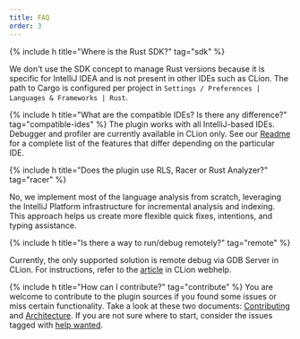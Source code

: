 ```yaml
---
title: FAQ
order: 3
---
```


{% include h title="Where is the Rust SDK?" tag="sdk" %}

We don't use the SDK concept to manage Rust versions because it is
specific for IntelliJ IDEA and is not present in other IDEs such as CLion. The path to Cargo is
configured per project in `Settings / Preferences | Languages & Frameworks | Rust`.


{% include h title="What are the compatible IDEs? Is there any difference?" tag="compatible-ides" %}
The plugin works with all IntelliJ-based IDEs. Debugger and profiler are currently available in CLion only. See our
[Readme](https://github.com/intellij-rust/intellij-rust#compatible-ides) 
for a complete list of the features that differ depending on the particular IDE.


{% include h title="Does the plugin use RLS, Racer or Rust Analyzer?" tag="racer" %}

No, we implement most of the language analysis from scratch, leveraging 
the IntelliJ Platform infrastructure for incremental analysis and indexing. This approach helps us 
create more flexible quick fixes, intentions, and typing assistance.   

{% include h title="Is there a way to run/debug remotely?" tag="remote" %}

Currently, the only supported solution is remote debug via GDB Server in CLion. For instructions, refer to the 
[article](https://www.jetbrains.com/help/clion/rust-support.html#remote-debug)
in CLion webhelp.

{% include h title="How can I contribute?" tag="contribute" %}
You are welcome to contribute to the plugin sources if you found some issues or miss certain functionality.
Take a look at these two documents: [Contributing](https://github.com/intellij-rust/intellij-rust/blob/master/CONTRIBUTING.md)
and [Architecture](https://github.com/intellij-rust/intellij-rust/blob/master/ARCHITECTURE.md). 
If you are not sure where to start, consider the issues tagged with [help wanted](https://github.com/intellij-rust/intellij-rust/labels/help%20wanted).
